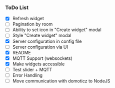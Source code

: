 ### ToDo List

- [x] Refresh widget
- [ ] Pagination by room
- [ ] Ability to set icon in "Create widget" modal
- [ ] Style "Create widget" modal
- [x] Server configuration in config file
- [ ] Server configuration via UI
- [x] README
- [x] MQTT Support (websockets)
- [x] Make widgets accessible 
- [ ] Test slider + MQTT
- [ ] Error Handling
- [ ] Move communication with domoticz to NodeJS
